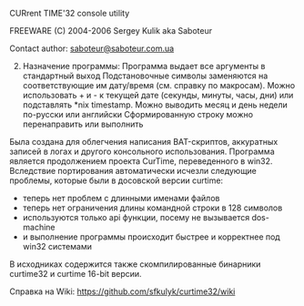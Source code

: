 CURrent TIME'32 console utility

FREEWARE (C) 2004-2006 Sergey Kulik aka Saboteur

Contact author: saboteur@saboteur.com.ua

2. Назначение программы:
Программа  выдает все аргументы в стандартный выход
Подстановочные символы заменяются на соответствующие им дату/время (см. справку по макросам).
Можно использовать + и - к текущей дате (секунды, минуты, часы, дни) или подставлять *nix timestamp.
Можно выводить месяц и день недели по-русски или английски
Сформированную строку можно перенаправить или выполнить

Была создана для облегчения написания BAT-скриптов, аккуратных записей в логах и другого консольного использования.
Программа является продолжением проекта CurTime, переведенного в win32.
Вследствие портирования автоматически исчезли следующие проблемы, которые были в досовской версии curtime:
* теперь нет проблем с длинными именами файлов
* теперь нет ограничения длины командной строки в 128 символов
* используются только api функции, посему не вызывается dos-machine
* и выполнение программы происходит быстрее и корректнее под win32 системами

В исходниках содержится также скомпилированные бинарники curtime32 и curtime 16-bit версии.

Справка на Wiki: https://github.com/sfkulyk/curtime32/wiki

